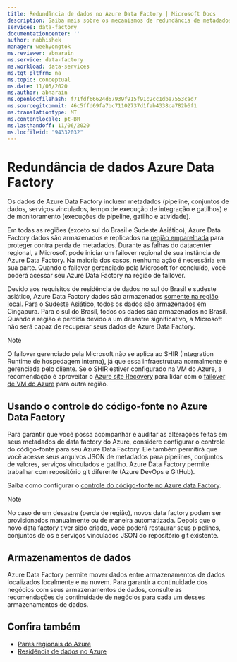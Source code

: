 ```yaml
---
title: Redundância de dados no Azure Data Factory | Microsoft Docs
description: Saiba mais sobre os mecanismos de redundância de metadados no Azure Data Factory
services: data-factory
documentationcenter: ''
author: nabhishek
manager: weehyongtok
ms.reviewer: abnarain
ms.service: data-factory
ms.workload: data-services
ms.tgt_pltfrm: na
ms.topic: conceptual
ms.date: 11/05/2020
ms.author: abnarain
ms.openlocfilehash: f71fdf66624d67939f915f91c2cc1dbe7553cad7
ms.sourcegitcommit: 46c5ffd69fa7bc71102737d1fab4338ca782b6f1
ms.translationtype: MT
ms.contentlocale: pt-BR
ms.lasthandoff: 11/06/2020
ms.locfileid: "94332032"
---
```

# <a name="azure-data-factory-data-redundancy"></a>**Redundância de dados Azure Data Factory**

Os dados de Azure Data Factory incluem metadados (pipeline, conjuntos de dados, serviços vinculados, tempo de execução de integração e gatilhos) e de monitoramento (execuções de pipeline, gatilho e atividade). 

Em todas as regiões (exceto sul do Brasil e Sudeste Asiático), Azure Data Factory dados são armazenados e replicados na [região emparelhada](https://docs.microsoft.com/azure/best-practices-availability-paired-regions#azure-regional-pairs) para proteger contra perda de metadados. Durante as falhas do datacenter regional, a Microsoft pode iniciar um failover regional de sua instância de Azure Data Factory. Na maioria dos casos, nenhuma ação é necessária em sua parte. Quando o failover gerenciado pela Microsoft for concluído, você poderá acessar seu Azure Data Factory na região de failover. 

Devido aos requisitos de residência de dados no sul do Brasil e sudeste asiático, Azure Data Factory dados são armazenados [somente na região local](https://docs.microsoft.com/azure/storage/common/storage-redundancy#locally-redundant-storage). Para o Sudeste Asiático, todos os dados são armazenados em Cingapura. Para o sul do Brasil, todos os dados são armazenados no Brasil. Quando a região é perdida devido a um desastre significativo, a Microsoft não será capaz de recuperar seus dados de Azure Data Factory.  

> [!NOTE]
> O failover gerenciado pela Microsoft não se aplica ao SHIR (Integration Runtime de hospedagem interna), já que essa infraestrutura normalmente é gerenciada pelo cliente. Se o SHIR estiver configurado na VM do Azure, a recomendação é aproveitar o [Azure site Recovery](https://docs.microsoft.com/azure/site-recovery/site-recovery-overview) para lidar com o [failover de VM do Azure](https://docs.microsoft.com/azure/site-recovery/azure-to-azure-architecture) para outra região.



## <a name="using-source-control-in-azure-data-factory"></a>**Usando o controle do código-fonte no Azure Data Factory**

Para garantir que você possa acompanhar e auditar as alterações feitas em seus metadados de data factory do Azure, considere configurar o controle do código-fonte para seu Azure Data Factory. Ele também permitirá que você acesse seus arquivos JSON de metadados para pipelines, conjuntos de valores, serviços vinculados e gatilho. Azure Data Factory permite trabalhar com repositório git diferente (Azure DevOps e GitHub). 

 Saiba como configurar o [controle do código-fonte no Azure data Factory](https://docs.microsoft.com/azure/data-factory/source-control). 

> [!NOTE]
> No caso de um desastre (perda de região), novos data factory podem ser provisionados manualmente ou de maneira automatizada. Depois que o novo data factory tiver sido criado, você poderá restaurar seus pipelines, conjuntos de os e serviços vinculados JSON do repositório git existente. 



## <a name="data-stores"></a>**Armazenamentos de dados**

Azure Data Factory permite mover dados entre armazenamentos de dados localizados localmente e na nuvem. Para garantir a continuidade dos negócios com seus armazenamentos de dados, consulte as recomendações de continuidade de negócios para cada um desses armazenamentos de dados. 

 

## <a name="see-also"></a>Confira também

- [Pares regionais do Azure](https://docs.microsoft.com/azure/best-practices-availability-paired-regions)
- [Residência de dados no Azure](https://azure.microsoft.com/global-infrastructure/data-residency/) 
